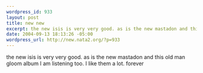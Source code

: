 ```yaml
--- 
wordpress_id: 933
layout: post
title: new new
excerpt: the new isis is very very good. as is the new mastadon and this old man gloom album I am listening too. I like them a lot. forever
date: 2004-09-13 18:13:26 -05:00
wordpress_url: http://new.nata2.org/?p=933
---
```

the new isis is very very good. as is the new mastadon and this old man gloom album I am listening too. I like them a lot. forever
